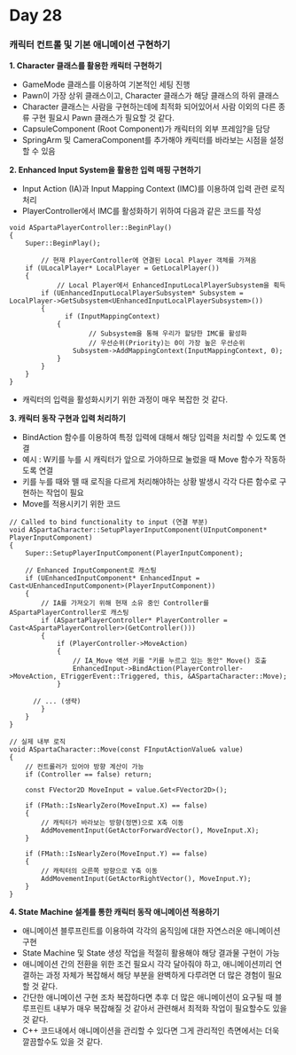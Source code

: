 # Day 28

### 캐릭터 컨트롤 및 기본 애니메이션 구현하기

**1. Character 클래스를 활용한 캐릭터 구현하기**

- GameMode 클래스를 이용하여 기본적인 세팅 진행
- Pawn이 가장 상위 클래스이고, Character 클래스가 해당 클래스의 하위 클래스
- Character 클래스는 사람을 구현하는데에 최적화 되어있어서 사람 이외의 다른 종류 구현 필요시 Pawn 클래스가 필요할 것 같다.
- CapsuleComponent (Root Component)가 캐릭터의 외부 프레임?을 담당
- SpringArm 및 CameraComponent를 추가해야 캐릭터를 바라보는 시점을 설정할 수 있음

**2. Enhanced Input System을 활용한 입력 매핑 구현하기**

- Input Action (IA)과 Input Mapping Context (IMC)를 이용하여 입력 관련 로직 처리
- PlayerController에서 IMC를 활성화하기 위하여 다음과 같은 코드를 작성
```
void ASpartaPlayerController::BeginPlay()
{
    Super::BeginPlay();

		// 현재 PlayerController에 연결된 Local Player 객체를 가져옴    
    if (ULocalPlayer* LocalPlayer = GetLocalPlayer())
    {
		    // Local Player에서 EnhancedInputLocalPlayerSubsystem을 획득
        if (UEnhancedInputLocalPlayerSubsystem* Subsystem = LocalPlayer->GetSubsystem<UEnhancedInputLocalPlayerSubsystem>())
        {
	          if (InputMappingContext)
            {
            		// Subsystem을 통해 우리가 할당한 IMC를 활성화
		            // 우선순위(Priority)는 0이 가장 높은 우선순위
                Subsystem->AddMappingContext(InputMappingContext, 0);
            }
        }
    }
}
```
- 캐릭터의 입력을 활성화시키기 위한 과정이 매우 복잡한 것 같다.

**3. 캐릭터 동작 구현과 입력 처리하기**

- BindAction 함수를 이용하여 특정 입력에 대해서 해당 입력을 처리할 수 있도록 연결
- 예시 : W키를 누를 시 캐릭터가 앞으로 가야하므로 눌렀을 때 Move 함수가 작동하도록 연결
- 키를 누를 때와 뗄 때 로직을 다르게 처리해야하는 상황 발생시 각각 다른 함수로 구현하는 작업이 필요
- Move를 적용시키기 위한 코드
```
// Called to bind functionality to input (연결 부분)
void ASpartaCharacter::SetupPlayerInputComponent(UInputComponent* PlayerInputComponent)
{
	Super::SetupPlayerInputComponent(PlayerInputComponent);

	// Enhanced InputComponent로 캐스팅
	if (UEnhancedInputComponent* EnhancedInput = Cast<UEnhancedInputComponent>(PlayerInputComponent))
	{
		// IA를 가져오기 위해 현재 소유 중인 Controller를 ASpartaPlayerController로 캐스팅
		if (ASpartaPlayerController* PlayerController = Cast<ASpartaPlayerController>(GetController()))
		{
			if (PlayerController->MoveAction)
			{
				// IA_Move 액션 키를 "키를 누르고 있는 동안" Move() 호출
				EnhancedInput->BindAction(PlayerController->MoveAction, ETriggerEvent::Triggered, this, &ASpartaCharacter::Move);
			}

      // ... (생략)
		}
	}
}

// 실제 내부 로직
void ASpartaCharacter::Move(const FInputActionValue& value)
{
	// 컨트롤러가 있어야 방향 계산이 가능
	if (Controller == false) return;

	const FVector2D MoveInput = value.Get<FVector2D>();

	if (FMath::IsNearlyZero(MoveInput.X) == false)
	{
		// 캐릭터가 바라보는 방향(정면)으로 X축 이동
		AddMovementInput(GetActorForwardVector(), MoveInput.X);
	}

	if (FMath::IsNearlyZero(MoveInput.Y) == false)
	{
		// 캐릭터의 오른쪽 방향으로 Y축 이동
		AddMovementInput(GetActorRightVector(), MoveInput.Y);
	}
}
```

**4. State Machine 설계를 통한 캐릭터 동작 애니메이션 적용하기**

- 애니메이션 블루프린트를 이용하여 각각의 움직임에 대한 자연스러운 애니메이션 구현
- State Machine 및 State 생성 작업을 적절히 활용해야 해당 결과물 구현이 가능
- 애니메이션 간의 전환을 위한 조건 필요시 각각 달아줘야 하고, 애니메이션끼리 연결하는 과정 자체가 복잡해서 해당 부분을 완벽하게 다루려면 더 많은 경험이 필요할 것 같다.
- 간단한 애니메이션 구현 조차 복잡하다면 추후 더 많은 애니메이션이 요구될 때 블루프린트 내부가 매우 복잡해질 것 같아서 관련해서 최적화 작업이 필요할수도 있을 것 같다.
- C++ 코드내에서 애니메이션을 관리할 수 있다면 그게 관리적인 측면에서는 더욱 깔끔할수도 있을 것 같다.
